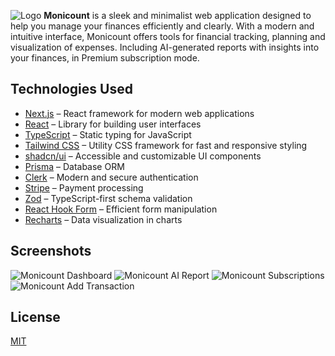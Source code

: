 ![Logo](https://i.ibb.co/mFrnPDjF/monicount-logo.png)
**Monicount** is a sleek and minimalist web application designed to help you manage your finances efficiently and clearly. With a modern and intuitive interface, Monicount offers tools for financial tracking, planning and visualization of expenses. Including AI-generated reports with insights into your finances, in Premium subscription mode.

## Technologies Used

- [Next.js](https://nextjs.org/) – React framework for modern web applications
- [React](https://reactjs.org/) – Library for building user interfaces
- [TypeScript](https://www.typescriptlang.org/) – Static typing for JavaScript
- [Tailwind CSS](https://tailwindcss.com/) – Utility CSS framework for fast and responsive styling
- [shadcn/ui](https://ui.shadcn.com/) – Accessible and customizable UI components
- [Prisma](https://www.prisma.io/) – Database ORM
- [Clerk](https://clerk.dev/) – Modern and secure authentication
- [Stripe](https://stripe.com/) – Payment processing
- [Zod](https://zod.dev/) – TypeScript-first schema validation
- [React Hook Form](https://react-hook-form.com/) – Efficient form manipulation
- [Recharts](https://recharts.org/) – Data visualization in charts

## Screenshots
![Monicount Dashboard](https://i.ibb.co/0VKWmXNX/1.png)
![Monicount AI Report](https://i.ibb.co/FkNm990b/4.png)
![Monicount Subscriptions](https://i.ibb.co/wF42FKbq/3.png)
![Monicount Add Transaction](https://i.ibb.co/gbpKbZDX/2.png)


## License

[MIT](https://choosealicense.com/licenses/mit/)

